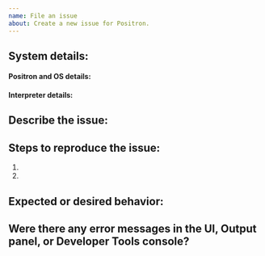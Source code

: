```yaml
---
name: File an issue
about: Create a new issue for Positron.
---
```


<!--

Thanks for taking the time to file an issue!

Take a look at our guidance on feedback and issues:
https://positron.posit.co/feedback.html

General questions about Positron should start in GitHub Discussions rather than as an issue:
https://github.com/posit-dev/positron/discussions

To avoid creating duplicates, please take the time to search our existing issues:
https://github.com/posit-dev/positron/issues
If you find an existing bug or feature request, please gives it a thumbs-up reaction or
additional information to help us prioritize the issue.

-->

## System details:

#### Positron and OS details:

<!-- Copy from the `Positron > About` menu -->

#### Interpreter details:

<!-- e.g. R 4.4.1 or Python 3.11.6 -->

## Describe the issue:


## Steps to reproduce the issue:

<!-- For example, are you using a Jupyter notebook, R script, Quarto document, etc? -->

1.
2.


## Expected or desired behavior:


## Were there any error messages in the UI, Output panel, or Developer Tools console?

<!--

- Open the Developer Tools console by running the `Developer: Toggle Developer Tools` command from the Command Palette
- Open the relevant Output Channel logs by utilizing this guide: https://positron.posit.co/troubleshooting.html

-->


